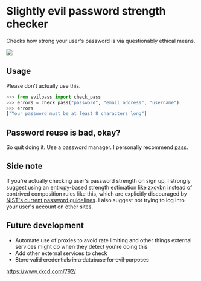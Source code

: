 # Slightly evil password strength checker

Checks how strong your user's password is via questionably ethical means.

![](https://sr.ht/sHst.gif)

## Usage

Please don't actually use this.

```python
>>> from evilpass import check_pass
>>> errors = check_pass("password", "email address", "username")
>>> errors
["Your password must be at least 8 characters long"]
```

## Password reuse is bad, okay?

So quit doing it. Use a password manager. I personally recommend
[pass](https://www.passwordstore.org/).

## Side note

If you're actually checking user's password strength on sign up, I strongly
suggest using an entropy-based strength estimation like [zxcvbn][]
instead of contrived composition rules like this, which are explicitly discouraged
by [NIST's current password guidelines][breakdown]. I also
suggest not trying to log into your user's account on other sites.

[zxcvbn]: https://github.com/dropbox/zxcvbn
[breakdown]: https://www.iansresearch.com/insights/blog/blog-insights/2016/08/24/ians-faculty-break-down-nist-s-proposed-new-password-guidelines

## Future development

* Automate use of proxies to avoid rate limiting and other things external
  services might do when they detect you're doing this
* Add other external services to check
* ~~Store valid credentials in a database for evil purposes~~

https://www.xkcd.com/792/
